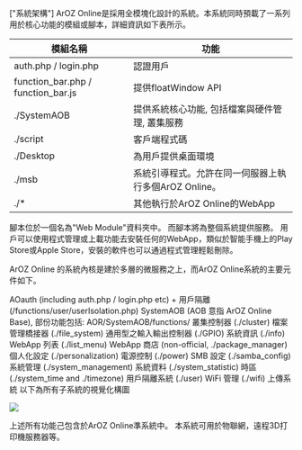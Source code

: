 ["系統架構"]
ArOZ Online是採用全模塊化設計的系統。本系統同時預載了一系列用於核心功能的模組或腳本，詳細資訊如下表所示。

<table class="ts table">
<thead>
<tr>
<th>模組名稱</th>
<th>功能</th>
</tr>
</thead>
<tbody>
<tr>
<td>auth.php / login.php</td>
<td>認證用戶</td>
</tr>
<tr>
<td>function_bar.php / function_bar.js</td>
<td>提供floatWindow API</td>
</tr>
<tr>
<td>./SystemAOB</td>
<td>提供系統核心功能, 包括檔案與硬件管理, 叢集服務</td>
</tr>
<tr>
<td>./script</td>
<td>客戶端程式碼</td>
</tr>
<tr>
<td>./Desktop</td>
<td>為用戶提供桌面環境</td>
</tr>
<tr>
<td>./msb</td>
<td>系統引導程式。允許在同一伺服器上執行多個ArOZ Online。</td>
</tr>
<tr>
<td>./*</td>
<td>其他執行於ArOZ Online的WebApp</td>
</tr>
</tbody>
</table>

腳本位於一個名為"Web Module"資料夾中。 而腳本將為整個系統提供服務。 用戶可以使用程式管理或上載功能去安裝任何的WebApp，類似於智能手機上的Play Store或Apple Store，安裝的軟件也可以通過程式管理輕鬆刪除。

ArOZ Online 的系統內核是建於多層的微服務之上，而ArOZ Online系統的主要元件如下。

AOauth (including auth.php / login.php etc) + 用戶隔離 (/functions/user/userIsolation.php)
SystemAOB (AOB 意指 ArOZ Online Base), 部份功能包括: AOR/SystemAOB/functions/
叢集控制器 (./cluster)
檔案管理橋接器 (./file_system)
通用型之輸入輸出控制器 (./GPIO)
系統資訊 (./info)
WebApp 列表 (./list_menu)
WebApp 商店 (non-official, ./package_manager)
個人化設定 (./personalization)
電源控制 (./power)
SMB 設定 (./samba_config)
系統管理 (./system_management)
系統資料 (./system_statistic)
時區 (./system_time and ./timezone)
用戶隔離系統 (./user)
WiFi 管理 (./wifi)
上傳系統
以下為所有子系統的視覺化構圖

![](img/7/0.png)

上述所有功能己包含於ArOZ Online準系統中。 本系統可用於物聯網，遠程3D打印機服務器等。